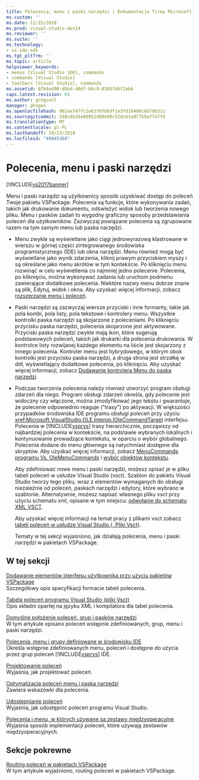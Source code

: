 ```yaml
---
title: Polecenia, menu i paski narzędzi | Dokumentacja firmy Microsoft
ms.custom: ''
ms.date: 11/15/2016
ms.prod: visual-studio-dev14
ms.reviewer: ''
ms.suite: ''
ms.technology:
- vs-ide-sdk
ms.tgt_pltfrm: ''
ms.topic: article
helpviewer_keywords:
- menus [Visual Studio SDK], commands
- commands [Visual Studio]
- toolbars [Visual Studio], commands
ms.assetid: 07b4ed90-dbbd-40df-b6c9-8395fd6f2ab6
caps.latest.revision: 61
ms.author: gregvanl
manager: ghogen
ms.openlocfilehash: 982ae747fc1e6370fb6df1e3fd10400c6670b31c
ms.sourcegitcommit: 240c8b34e80952d00e90c52dcb1a077b9aff47f6
ms.translationtype: MT
ms.contentlocale: pl-PL
ms.lasthandoff: 10/23/2018
ms.locfileid: "49845364"
---
```

# <a name="commands-menus-and-toolbars"></a>Polecenia, menu i paski narzędzi
[!INCLUDE[vs2017banner](../../includes/vs2017banner.md)]

Menu i paski narzędzi są użytkownicy sposób uzyskiwać dostęp do poleceń Twoje pakietu VSPackage. Polecenia są funkcje, które wykonywania zadań, takich jak drukowanie dokumentu, odświeżyć widok lub tworzenia nowego pliku. Menu i pasków zadań to wygodny graficzny sposoby przedstawiania poleceń dla użytkowników. Zazwyczaj powiązane polecenia są zgrupowane razem na tym samym menu lub paska narzędzi.  
  
- Menu zwykle są wyświetlane jako ciągi jednowyrazową klastrowane w wierszu w górnej części zintegrowanego środowiska programistycznego (IDE) lub okna narzędzi. Menu również mogą być wyświetlane jako wynik zdarzenia, kliknij prawym przyciskiem myszy i są określane jako menu skrótów w tym kontekście. Po kliknięciu menu rozwinąć w celu wyświetlenia co najmniej jedno polecenie. Polecenia, po kliknięciu, można wykonywać zadania lub uruchom podmenu zawierające dodatkowe polecenia. Niektóre nazwy menu dobrze znane są plik, Edytuj, widok i okna. Aby uzyskać więcej informacji, zobacz [rozszerzanie menu i poleceń](../../extensibility/extending-menus-and-commands.md).  
  
- Paski narzędzi są zazwyczaj wiersze przyciski i inne formanty, takie jak pola kombi, pola listy, pola tekstowe i kontrolery menu. Wszystkie kontrolki paska narzędzi są skojarzone z poleceniami. Po kliknięciu przycisku paska narzędzi, polecenia skojarzone jest aktywowane. Przyciski paska narzędzi zwykle mają ikon, które sugerują podstawowych poleceń, takich jak drukarki dla polecenia drukowania. W kontrolce listy rozwijanej każdego elementu na liście jest skojarzony z innego polecenia. Kontroler menu jest hybrydowego, w którym obok kontrolki jest przycisku paska narzędzi, a druga strona jest strzałkę w dół, wyświetlający dodatkowe polecenia, po kliknięciu. Aby uzyskać więcej informacji, zobacz [Dodawanie kontrolera Menu do paska narzędzi](../../extensibility/adding-a-menu-controller-to-a-toolbar.md).  
  
- Podczas tworzenia polecenia należy również utworzyć program obsługi zdarzeń dla niego. Program obsługi zdarzeń określa, gdy polecenie jest widoczny czy włączone, można zmodyfikować jego tekstu i gwarantuje, że polecenie odpowiednio reaguje ("trasy") po aktywacji. W większości przypadków środowiska IDE programu obsługi poleceń przy użyciu <xref:Microsoft.VisualStudio.OLE.Interop.IOleCommandTarget> interfejsu. Polecenia w [!INCLUDE[vsprvs](../../includes/vsprvs-md.md)] trasy hierarchicznie, począwszy od najbardziej polecenia w kontekście, na podstawie wybranych lokalnych i kontynuowanie prowadzące kontekstu, w oparciu o wybór globalnego. Polecenia dodane do menu głównego są natychmiast dostępne dla skryptów. Aby uzyskać więcej informacji, zobacz [MenuCommands programu Vs. OleMenuCommands](../../misc/menucommands-vs-olemenucommands.md) i [wybór obiektów kontekstu](../../extensibility/internals/selection-context-objects.md).  
  
  Aby zdefiniować nowe menu i paski narzędzi, możesz opisać je w pliku tabeli poleceń w usłudze Visual Studio (vsct). Szablon do pakietu Visual Studio tworzy tego pliku, wraz z elementów wymaganych do obsługi niezależnie od poleceń, paskach narzędzi i edytory, które wybrano w szablonie. Alternatywnie, możesz napisać własnego pliku vsct przy użyciu schematu xml, opisane w tym miejscu: [odwołanie do schematu XML VSCT](../../extensibility/vsct-xml-schema-reference.md).  
  
  Aby uzyskać więcej informacji na temat pracy z plikami vsct zobacz [tabeli poleceń w usłudze Visual Studio (. Pliki Vsct)](../../extensibility/internals/visual-studio-command-table-dot-vsct-files.md).  
  
  Tematy w tej sekcji wyjaśniono, jak działają polecenia, menu i paski narzędzi w pakietach VSPackage.  
  
## <a name="in-this-section"></a>W tej sekcji  
 [Dodawanie elementów interfejsu użytkownika przy użyciu pakietów VSPackage](../../extensibility/internals/how-vspackages-add-user-interface-elements.md)  
 Szczegółowy opis specyfikacji formacie tabeli polecenia.  
  
 [Tabela poleceń programu Visual Studio (pliki Vsct)](../../extensibility/internals/visual-studio-command-table-dot-vsct-files.md)  
 Opis składni opartej na języku XML i kompilatora dla tabel polecenia.  
  
 [Domyślne położenie poleceń, grup i pasków narzędzi](../../extensibility/internals/default-command-group-and-toolbar-placement.md)  
 W tym artykule opisano poleceń wstępnie zdefiniowanych, grup, menu i paski narzędzi.  
  
 [Polecenia, menu i grupy definiowane w środowisku IDE](../../extensibility/internals/ide-defined-commands-menus-and-groups.md)  
 Określa wstępnie zdefiniowanych menu, poleceń i dostępne do użycia przez grup poleceń [!INCLUDE[vsprvs](../../includes/vsprvs-md.md)] IDE.  
  
 [Projektowanie poleceń](../../extensibility/internals/command-design.md)  
 Wyjaśnia, jak projektować poleceń.  
  
 [Optymalizacja poleceń menu i paska narzędzi](../../extensibility/internals/optimizing-menu-and-toolbar-commands.md)  
 Zawiera wskazówki dla polecenia.  
  
 [Udostępnianie poleceń](../../extensibility/internals/making-commands-available.md)  
 Wyjaśnia, jak udostępnić poleceń programu Visual Studio.  
  
 [Polecenia i menu, w których używane są zestawy międzyoperacyjne](../../extensibility/internals/commands-and-menus-that-use-interop-assemblies.md)  
 Wyjaśnia sposób implementacji poleceń, które używają zestawów międzyoperacyjnych.  
  
## <a name="related-sections"></a>Sekcje pokrewne  
 [Routing poleceń w pakietach VSPackage](../../extensibility/internals/command-routing-in-vspackages.md)  
 W tym artykule wyjaśniono, routing poleceń w pakietach VSPackage.

